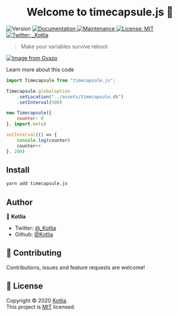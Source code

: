 <h1 align="center">Welcome to timecapsule.js 👋</h1>
<p>
  <img alt="Version" src="https://img.shields.io/badge/version-1.0.0-blue.svg?cacheSeconds=2592000" />
  <a href="https://github.com/Kotlia/timecapsule#readme" target="_blank">
    <img alt="Documentation" src="https://img.shields.io/badge/documentation-yes-brightgreen.svg" />
  </a>
  <a href="https://github.com/Kotlia/timecapsule/graphs/commit-activity" target="_blank">
    <img alt="Maintenance" src="https://img.shields.io/badge/Maintained%3F-yes-green.svg" />
  </a>
  <a href="https://github.com/Kotlia/timecapsule/blob/master/LICENSE" target="_blank">
    <img alt="License: MIT" src="https://img.shields.io/github/license/Kotlia/timecapsule.js" />
  </a>
  <a href="https://twitter.com/_Kotlia" target="_blank">
    <img alt="Twitter: _Kotlia" src="https://img.shields.io/twitter/follow/_Kotlia.svg?style=social" />
  </a>
</p>

> Make your variables survive reboot

[![Image from Gyazo](https://i.gyazo.com/12909c48dfe73768dc5df9559130ce51.gif)](https://gyazo.com/12909c48dfe73768dc5df9559130ce51)

Learn more about this code

```javascript
import Timecapsule from "timecapsule.js";

Timecapsule.globaloption
    .setLocation("../assets/timecapsule.db")
    .setInterval(500)

new Timecapsule({
    counter: 0
}, import.meta)

setInterval(() => {
    console.log(counter)
    counter++
}, 200)
```

## Install

```sh
yarn add timecapsule.js
```

## Author

👤 **Kotlia**

* Twitter: [@_Kotlia](https://twitter.com/\_Kotlia)
* Github: [@Kotlia](https://github.com/Kotlia)

## 🤝 Contributing

Contributions, issues and feature requests are welcome!

## 📝 License

Copyright © 2020 [Kotlia](https://github.com/Kotlia).<br />
This project is [MIT](https://github.com/Kotlia/timecapsule/blob/master/LICENSE) licensed.